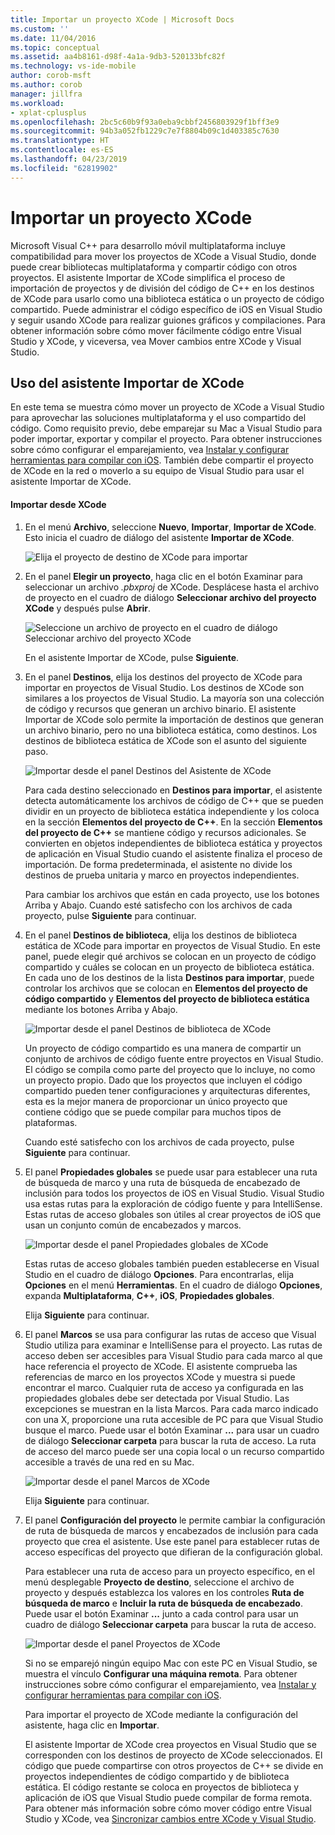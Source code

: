 ```yaml
---
title: Importar un proyecto XCode | Microsoft Docs
ms.custom: ''
ms.date: 11/04/2016
ms.topic: conceptual
ms.assetid: aa4b8161-d98f-4a1a-9db3-520133bfc82f
ms.technology: vs-ide-mobile
author: corob-msft
ms.author: corob
manager: jillfra
ms.workload:
- xplat-cplusplus
ms.openlocfilehash: 2bc5c60b9f93a0eba9cbbf2456803929f1bff3e9
ms.sourcegitcommit: 94b3a052fb1229c7e7f8804b09c1d403385c7630
ms.translationtype: HT
ms.contentlocale: es-ES
ms.lasthandoff: 04/23/2019
ms.locfileid: "62819902"
---
```

# <a name="import-an-xcode-project"></a>Importar un proyecto XCode
Microsoft Visual C++ para desarrollo móvil multiplataforma incluye compatibilidad para mover los proyectos de XCode a Visual Studio, donde puede crear bibliotecas multiplataforma y compartir código con otros proyectos. El asistente Importar de XCode simplifica el proceso de importación de proyectos y de división del código de C++ en los destinos de XCode para usarlo como una biblioteca estática o un proyecto de código compartido. Puede administrar el código específico de iOS en Visual Studio y seguir usando XCode para realizar guiones gráficos y compilaciones. Para obtener información sobre cómo mover fácilmente código entre Visual Studio y XCode, y viceversa, vea Mover cambios entre XCode y Visual Studio.

## <a name="use-the-import-from-xcode-wizard"></a>Uso del asistente Importar de XCode
 En este tema se muestra cómo mover un proyecto de XCode a Visual Studio para aprovechar las soluciones multiplataforma y el uso compartido del código. Como requisito previo, debe emparejar su Mac a Visual Studio para poder importar, exportar y compilar el proyecto. Para obtener instrucciones sobre cómo configurar el emparejamiento, vea [Instalar y configurar herramientas para compilar con iOS](../cross-platform/install-and-configure-tools-to-build-using-ios.md). También debe compartir el proyecto de XCode en la red o moverlo a su equipo de Visual Studio para usar el asistente Importar de XCode.

#### <a name="import-from-xcode"></a>Importar desde XCode

1. En el menú **Archivo**, seleccione **Nuevo**, **Importar**, **Importar de XCode**. Esto inicia el cuadro de diálogo del asistente **Importar de XCode**.

    ![Elija el proyecto de destino de XCode para importar](../cross-platform/media/cppmdd_u2_importxcode_choose.PNG "CPPMDD_U2_ImportXCode_Choose")

2. En el panel **Elegir un proyecto**, haga clic en el botón Examinar para seleccionar un archivo *.pbxproj* de XCode. Desplácese hasta el archivo de proyecto en el cuadro de diálogo **Seleccionar archivo del proyecto XCode** y después pulse **Abrir**.

    ![Seleccione un archivo de proyecto en el cuadro de diálogo Seleccionar archivo del proyecto XCode](../cross-platform/media/cppmdd_u2_importxcode_browse.PNG "CPPMDD_U2_ImportXCode_Browse")

    En el asistente Importar de XCode, pulse **Siguiente**.

3. En el panel **Destinos**, elija los destinos del proyecto de XCode para importar en proyectos de Visual Studio. Los destinos de XCode son similares a los proyectos de Visual Studio. La mayoría son una colección de código y recursos que generan un archivo binario. El asistente Importar de XCode solo permite la importación de destinos que generan un archivo binario, pero no una biblioteca estática, como destinos. Los destinos de biblioteca estática de XCode son el asunto del siguiente paso.

    ![Importar desde el panel Destinos del Asistente de XCode](../cross-platform/media/cppmdd_u2_importxcode_destination.jpg "CPPMDD_U2_ImportXCode_Destination")

    Para cada destino seleccionado en **Destinos para importar**, el asistente detecta automáticamente los archivos de código de C++ que se pueden dividir en un proyecto de biblioteca estática independiente y los coloca en la sección **Elementos del proyecto de C++**. En la sección **Elementos del proyecto de C++** se mantiene código y recursos adicionales. Se convierten en objetos independientes de biblioteca estática y proyectos de aplicación en Visual Studio cuando el asistente finaliza el proceso de importación. De forma predeterminada, el asistente no divide los destinos de prueba unitaria y marco en proyectos independientes.

    Para cambiar los archivos que están en cada proyecto, use los botones Arriba y Abajo. Cuando esté satisfecho con los archivos de cada proyecto, pulse **Siguiente** para continuar.

4. En el panel **Destinos de biblioteca**, elija los destinos de biblioteca estática de XCode para importar en proyectos de Visual Studio. En este panel, puede elegir qué archivos se colocan en un proyecto de código compartido y cuáles se colocan en un proyecto de biblioteca estática. En cada uno de los destinos de la lista **Destinos para importar**, puede controlar los archivos que se colocan en **Elementos del proyecto de código compartido** y **Elementos del proyecto de biblioteca estática** mediante los botones Arriba y Abajo.

    ![Importar desde el panel Destinos de biblioteca de XCode](../cross-platform/media/cppmdd_u2_importxcode_library.jpg "CPPMDD_U2_ImportXCode_Library")

    Un proyecto de código compartido es una manera de compartir un conjunto de archivos de código fuente entre proyectos en Visual Studio. El código se compila como parte del proyecto que lo incluye, no como un proyecto propio. Dado que los proyectos que incluyen el código compartido pueden tener configuraciones y arquitecturas diferentes, esta es la mejor manera de proporcionar un único proyecto que contiene código que se puede compilar para muchos tipos de plataformas.

    Cuando esté satisfecho con los archivos de cada proyecto, pulse **Siguiente** para continuar.

5. El panel **Propiedades globales** se puede usar para establecer una ruta de búsqueda de marco y una ruta de búsqueda de encabezado de inclusión para todos los proyectos de iOS en Visual Studio. Visual Studio usa estas rutas para la exploración de código fuente y para IntelliSense. Estas rutas de acceso globales son útiles al crear proyectos de iOS que usan un conjunto común de encabezados y marcos.

    ![Importar desde el panel Propiedades globales de XCode](../cross-platform/media/cppmdd_u2_importxcode_global.jpg "CPPMDD_U2_ImportXCode_Global")

    Estas rutas de acceso globales también pueden establecerse en Visual Studio en el cuadro de diálogo **Opciones**. Para encontrarlas, elija **Opciones** en el menú **Herramientas**. En el cuadro de diálogo **Opciones**, expanda **Multiplataforma**, **C++**, **iOS**, **Propiedades globales**.

    Elija **Siguiente** para continuar.

6. El panel **Marcos** se usa para configurar las rutas de acceso que Visual Studio utiliza para examinar e IntelliSense para el proyecto. Las rutas de acceso deben ser accesibles para Visual Studio para cada marco al que hace referencia el proyecto de XCode. El asistente comprueba las referencias de marco en los proyectos XCode y muestra si puede encontrar el marco. Cualquier ruta de acceso ya configurada en las propiedades globales debe ser detectada por Visual Studio. Las excepciones se muestran en la lista Marcos. Para cada marco indicado con una X, proporcione una ruta accesible de PC para que Visual Studio busque el marco. Puede usar el botón Examinar **...** para usar un cuadro de diálogo **Seleccionar carpeta** para buscar la ruta de acceso. La ruta de acceso del marco puede ser una copia local o un recurso compartido accesible a través de una red en su Mac.

    ![Importar desde el panel Marcos de XCode](../cross-platform/media/cppmdd_u2_importxcode_frameworks.jpg "CPPMDD_U2_ImportXCode_Frameworks")

    Elija **Siguiente** para continuar.

7. El panel **Configuración del proyecto** le permite cambiar la configuración de ruta de búsqueda de marcos y encabezados de inclusión para cada proyecto que crea el asistente. Use este panel para establecer rutas de acceso específicas del proyecto que difieran de la configuración global.

    Para establecer una ruta de acceso para un proyecto específico, en el menú desplegable **Proyecto de destino**, seleccione el archivo de proyecto y después establezca los valores en los controles **Ruta de búsqueda de marco** e **Incluir la ruta de búsqueda de encabezado**. Puede usar el botón Examinar **...** junto a cada control para usar un cuadro de diálogo **Seleccionar carpeta** para buscar la ruta de acceso.

    ![Importar desde el panel Proyectos de XCode](../cross-platform/media/cppmdd_u2_importxcode_projects.jpg "CPPMDD_U2_ImportXCode_Projects")

    Si no se emparejó ningún equipo Mac con este PC en Visual Studio, se muestra el vínculo **Configurar una máquina remota**. Para obtener instrucciones sobre cómo configurar el emparejamiento, vea [Instalar y configurar herramientas para compilar con iOS](../cross-platform/install-and-configure-tools-to-build-using-ios.md).

    Para importar el proyecto de XCode mediante la configuración del asistente, haga clic en **Importar**.

   El asistente Importar de XCode crea proyectos en Visual Studio que se corresponden con los destinos de proyecto de XCode seleccionados. El código que puede compartirse con otros proyectos de C++ se divide en proyectos independientes de código compartido y de biblioteca estática. El código restante se coloca en proyectos de biblioteca y aplicación de iOS que Visual Studio puede compilar de forma remota. Para obtener más información sobre cómo mover código entre Visual Studio y XCode, vea [Sincronizar cambios entre XCode y Visual Studio](../cross-platform/sync-changes-between-xcode-and-visual-studio.md).